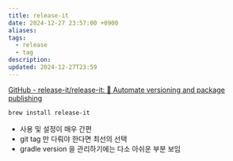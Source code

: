 ```yaml
---
title: release-it
date: 2024-12-27 23:57:00 +0900
aliases: 
tags:
  - release
  - tag
description: 
updated: 2024-12-27T23:59
---
```


[GitHub - release-it/release-it: 🚀 Automate versioning and package publishing](https://github.com/release-it/release-it)

```bash
brew install release-it
```

- 사용 및 설정이 매우 간편
- git tag 만 다뤄야 한다면 최선의 선택
- gradle version 을 관리하기에는 다소 아쉬운 부분 보임
